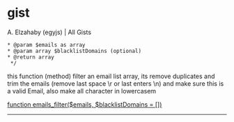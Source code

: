 # gist
A. Elzahaby (egyjs) | All Gists

 ```/** BAD ENG
 * @param $emails as array
 * @param array $blacklistDomains (optional)
 * @return array
  */
```
  this function (method) filter an email list array,
  its remove duplicates and trim the emails (remove last space \r or last enters \n) and make sure this is a valid Email,
  also make all character in lowercasem
 
 [function emails_filter($emails, $blacklistDomains = [])][1]
 
 
 
-------




 [1]: https://github.com/el3zahaby/gist/blob/master/emails_filter.php
